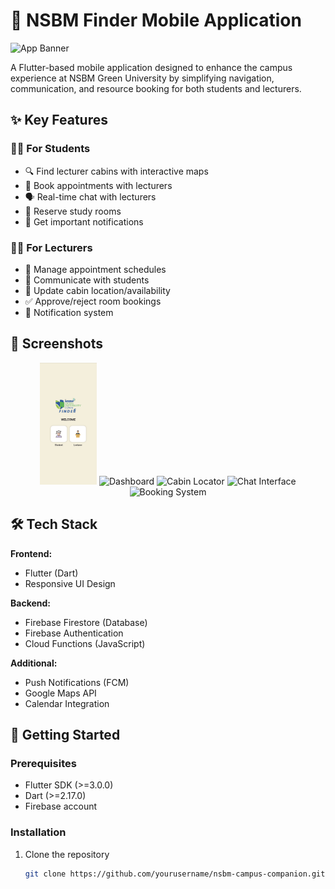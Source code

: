 # 🏫 NSBM Finder Mobile Application

![App Banner](https://via.placeholder.com/1200x400) <!-- Replace with your banner image -->

A Flutter-based mobile application designed to enhance the campus experience at NSBM Green University by simplifying navigation, communication, and resource booking for both students and lecturers.

## ✨ Key Features

### 👨‍🎓 For Students
- 🔍 Find lecturer cabins with interactive maps
- 📅 Book appointments with lecturers
- 🗣️ Real-time chat with lecturers
- 🏫 Reserve study rooms
- 🔔 Get important notifications

### 👨‍🏫 For Lecturers
- 📅 Manage appointment schedules
- 💬 Communicate with students
- 🚪 Update cabin location/availability
- ✅ Approve/reject room bookings
- 🔔 Notification system

## 📱 Screenshots

<div align="center">
  <img src="Screenshots/Login.jpg" width="18%" alt="Login Screen"/>
  <img src="https://via.placeholder.com/200x400" width="18%" alt="Dashboard"/>
  <img src="https://via.placeholder.com/200x400" width="18%" alt="Cabin Locator"/>
  <img src="https://via.placeholder.com/200x400" width="18%" alt="Chat Interface"/>
  <img src="https://via.placeholder.com/200x400" width="18%" alt="Booking System"/>
</div>

## 🛠️ Tech Stack

**Frontend:**
- Flutter (Dart)
- Responsive UI Design

**Backend:**
- Firebase Firestore (Database)
- Firebase Authentication
- Cloud Functions (JavaScript)

**Additional:**
- Push Notifications (FCM)
- Google Maps API
- Calendar Integration

## 🚀 Getting Started

### Prerequisites
- Flutter SDK (>=3.0.0)
- Dart (>=2.17.0)
- Firebase account

### Installation
1. Clone the repository
   ```sh
   git clone https://github.com/yourusername/nsbm-campus-companion.git
